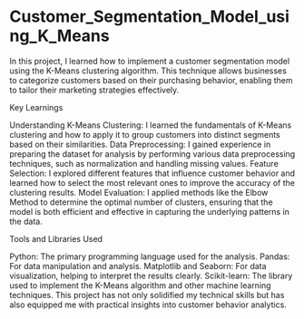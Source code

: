 # Customer_Segmentation_Model_using_K_Means

In this project, I learned how to implement a customer segmentation model using the K-Means clustering algorithm. This technique allows businesses to categorize customers based on their purchasing behavior, enabling them to tailor their marketing strategies effectively.

Key Learnings

Understanding K-Means Clustering: I learned the fundamentals of K-Means clustering and how to apply it to group customers into distinct segments based on their similarities.
Data Preprocessing: I gained experience in preparing the dataset for analysis by performing various data preprocessing techniques, such as normalization and handling missing values.
Feature Selection: I explored different features that influence customer behavior and learned how to select the most relevant ones to improve the accuracy of the clustering results.
Model Evaluation: I applied methods like the Elbow Method to determine the optimal number of clusters, ensuring that the model is both efficient and effective in capturing the underlying patterns in the data.

Tools and Libraries Used

Python: The primary programming language used for the analysis.
Pandas: For data manipulation and analysis.
Matplotlib and Seaborn: For data visualization, helping to interpret the results clearly.
Scikit-learn: The library used to implement the K-Means algorithm and other machine learning techniques.
This project has not only solidified my technical skills but has also equipped me with practical insights into customer behavior analytics. 
